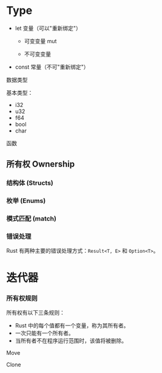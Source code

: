 # Type

- let 变量（可以"重新绑定"）

  - 可变变量 mut

  - 不可变变量

- const 常量（不可"重新绑定"）

数据类型

基本类型：

- i32
- u32
- f64
- bool
- char

函数

## 所有权 Ownership



### 结构体 (Structs)

### 枚举 (Enums)

### 模式匹配 (match)

### 错误处理



Rust 有两种主要的错误处理方式：`Result<T, E>` 和 `Option<T>`。

# 迭代器

### 所有权规则

所有权有以下三条规则：

- Rust 中的每个值都有一个变量，称为其所有者。
- 一次只能有一个所有者。
- 当所有者不在程序运行范围时，该值将被删除。



Move

Clone